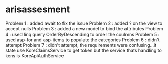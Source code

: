 # arisassesment
Problem 1 : added await to fix the issue
Problem 2 : added ? on the view to accept nulls
Problem 3 : added a new model to bind the attributes
Problem 4 : used linq query OrderByDescending to order the coulmns
Problem 5 : used asp-for and asp-items to populate the categories
Problem 6 : didn't attempt
Problem 7 : didn't attempt, the requirements were confusing...it state use KoreClaimsService to get token but the service thats handling to kens is  KoreApiAuthService
